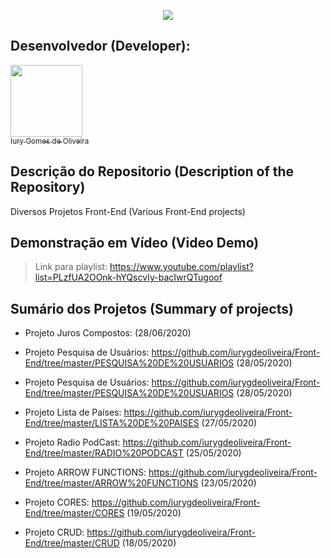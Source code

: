 <p align="center">
  <img src="https://github.com/iurygdeoliveira/Front-End/blob/master/CAPA%20PRINCIPAL.jpg">
</p>

## Desenvolvedor (Developer):

[<img src="https://avatars3.githubusercontent.com/u/30157522?s=460&u=30d3397df3e4655b6fa8047ac27052569cf7db78&v=4" width=115><br><sub>Iury Gomes de Oliveira</sub>](https://github.com/iurygdeoliveira)

## Descrição do Repositorio (Description of the Repository)

Diversos Projetos Front-End (Various Front-End projects)

## Demonstração em Vídeo (Video Demo)

> Link para playlist: https://www.youtube.com/playlist?list=PLzfUA2OOnk-hYQscvIy-bacIwrQTugoof

## Sumário dos Projetos (Summary of projects)

- Projeto Juros Compostos: (28/06/2020)

- Projeto Pesquisa de Usuários: https://github.com/iurygdeoliveira/Front-End/tree/master/PESQUISA%20DE%20USUARIOS (28/05/2020)

- Projeto Pesquisa de Usuários: https://github.com/iurygdeoliveira/Front-End/tree/master/PESQUISA%20DE%20USUARIOS (28/05/2020)

- Projeto Lista de Países: https://github.com/iurygdeoliveira/Front-End/tree/master/LISTA%20DE%20PAISES (27/05/2020)

- Projeto Radio PodCast: https://github.com/iurygdeoliveira/Front-End/tree/master/RADIO%20PODCAST (25/05/2020)

- Projeto ARROW FUNCTIONS: https://github.com/iurygdeoliveira/Front-End/tree/master/ARROW%20FUNCTIONS (23/05/2020)

- Projeto CORES: https://github.com/iurygdeoliveira/Front-End/tree/master/CORES (19/05/2020)

- Projeto CRUD: https://github.com/iurygdeoliveira/Front-End/tree/master/CRUD (18/05/2020)

